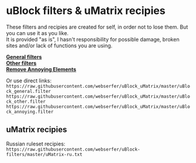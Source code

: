 # uBlock filters & uMatrix recipies

These filters and recipies are created for self, in order not to lose them. But you can use it as you like.<br>
It is provided "as is", I hasn't responsibility for possible damage, broken sites and/or lack of functions you are using.<br>

**[General filters](https://subscribe.adblockplus.org/?location=https://raw.githubusercontent.com/webserfer/uBlock_uMatrix/master/uBlock_general.filter&title=uBlock%20filters%20by%20[webserfer]%20–%20General)**<br>
**[Other filters](https://subscribe.adblockplus.org/?location=https://raw.githubusercontent.com/webserfer/uBlock_uMatrix/master/uBlock_other.filter&title=uBlock%20filters%20by%20[webserfer]%20–%20Other)**<br>
**[Remove Annoying Elements](https://subscribe.adblockplus.org/?location=https://raw.githubusercontent.com/webserfer/uBlock_uMatrix/master/uBlock_annoying.filter&title=uBlock%20filters%20by%20[webserfer]%20–%20Annoying%20Elements)**<br>

Or use direct links:<br>
`https://raw.githubusercontent.com/webserfer/uBlock_uMatrix/master/uBlock_general.filter`<br>
`https://raw.githubusercontent.com/webserfer/uBlock_uMatrix/master/uBlock_other.filter`<br>
`https://raw.githubusercontent.com/webserfer/uBlock_uMatrix/master/uBlock_annoying.filter`<br>

## uMatrix recipies

Russian ruleset recipies:<br>
`https://raw.githubusercontent.com/webserfer/uBlock-filters/master/uMatrix-ru.txt`<br>
